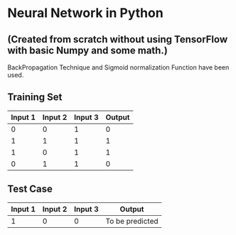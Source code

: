 # Neural Network in Python
## (Created from scratch without using TensorFlow with basic Numpy and some math.)

BackPropagation Technique and Sigmoid normalization Function have been used.

## Training Set

| Input 1 | Input 2  |  Input 3 |  Output |
| ------- | -------- | -------- | ------- |
|    0    |     0    |     1    |    0    |
|    1    |     1    |     1    |    1    |
|    1    |     0    |     1    |    1    |
|    0    |     1    |     1    |    0    |

## Test Case

| Input 1 | Input 2  |  Input 3 |  Output |
| ------- | -------- | -------- | ------- |
|    1    |     0    |     0    |To be predicted   |
